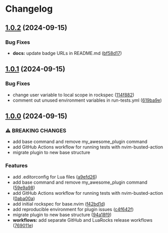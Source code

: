 # Changelog

## [1.0.2](https://github.com/S1M0N38/base.nvim/compare/v1.0.1...v1.0.2) (2024-09-15)


### Bug Fixes

* **docs:** update badge URLs in README.md ([bf58d17](https://github.com/S1M0N38/base.nvim/commit/bf58d173338f66c9d144092edc16a60ceb753e1c))

## [1.0.1](https://github.com/S1M0N38/base.nvim/compare/v1.0.0...v1.0.1) (2024-09-15)


### Bug Fixes

* change user variable to local scope in rockspec ([114f882](https://github.com/S1M0N38/base.nvim/commit/114f88220d55f2f67beb46485cde25cd97a2e4e4))
* comment out unused environment variables in run-tests.yml ([619ba9e](https://github.com/S1M0N38/base.nvim/commit/619ba9ea63ff3b1e2ec55b834f5f56e8ebb06a6a))

## [1.0.0](https://github.com/S1M0N38/base.nvim/compare/v0.1.1...v1.0.0) (2024-09-15)


### ⚠ BREAKING CHANGES

* add base command and remove my_awesome_plugin command
* add GitHub Actions workflow for running tests with nvim-busted-action
* migrate plugin to new base structure

### Features

* add .editorconfig for Lua files ([a9efd26](https://github.com/S1M0N38/base.nvim/commit/a9efd260f68dd16903c37bcfb7f237ee871d9e69))
* add base command and remove my_awesome_plugin command ([59e9a98](https://github.com/S1M0N38/base.nvim/commit/59e9a987c0a4423eebb4e95f635a3a4b18145ce2))
* add GitHub Actions workflow for running tests with nvim-busted-action ([0aba00a](https://github.com/S1M0N38/base.nvim/commit/0aba00aa451434404c4db1f048a2c79f30a91722))
* add initial rockspec for base.nvim ([f42bd1d](https://github.com/S1M0N38/base.nvim/commit/f42bd1de1359ca428444c31b1d3aced2d66e59fa))
* add reproducible environment for plugin issues ([c4f642f](https://github.com/S1M0N38/base.nvim/commit/c4f642f64df4078b9514961b49802f4af28afb2f))
* migrate plugin to new base structure ([94a18f9](https://github.com/S1M0N38/base.nvim/commit/94a18f9095cbe93c0cc42ef5ddf148b27707d01d))
* **workflows:** add separate GitHub and LuaRocks release workflows ([769011e](https://github.com/S1M0N38/base.nvim/commit/769011e9722e7b0e507d3bc49be6941f778b07d9))
